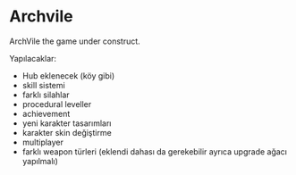 # Archvile
ArchVile the game under construct.

Yapılacaklar:
- Hub eklenecek (köy gibi)
- skill sistemi
- farklı silahlar
- procedural leveller
- achievement
- yeni karakter tasarımları
- karakter skin değiştirme
- multiplayer
- farklı weapon türleri (eklendi dahası da gerekebilir ayrıca upgrade ağacı yapılmalı)


